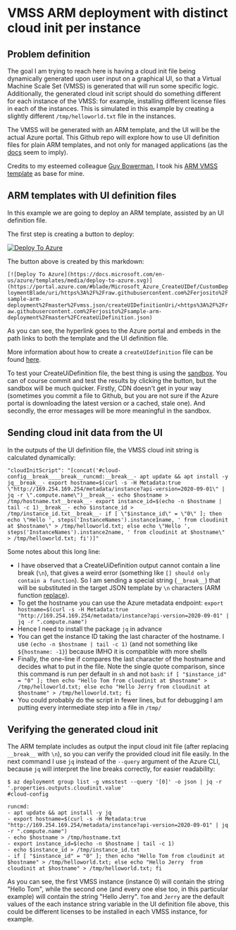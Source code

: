 # VMSS ARM deployment with distinct cloud init per instance

## Problem definition

The goal I am trying to reach here is having a cloud init file being dynamically generated upon user input on a graphical UI, so that a Virtual Machine Scale Set (VMSS) is generated that will run some specific logic. Additionally, the generated cloud init script should do something different for each instance of the VMSS: for example, installing different license files in each of the instances. This is simulated in this example by creating a slightly different `/tmp/helloworld.txt` file in the instances.

The VMSS will be generated with an ARM template, and the UI will be the actual Azure portal. This Github repo will explore how to use UI definition files for plain ARM templates, and not only for managed applications (as the [docs](https://docs.microsoft.com/azure/azure-resource-manager/managed-applications/create-uidefinition-overview) seem to imply).

Credits to my esteemed colleague [Guy Bowerman](https://github.com/gbowerman), I took his [ARM VMSS template](https://github.com/gbowerman/azure-minecraft/blob/main/azure-marketplace/minecraft-server-ubuntu/mainTemplate.json) as base for mine.

## ARM templates with UI definition files

In this example we are going to deploy an ARM template, assisted by an UI definition file.

The first step is creating a button to deploy:

[![Deploy To Azure](https://docs.microsoft.com/en-us/azure/templates/media/deploy-to-azure.svg)](https://portal.azure.com/#blade/Microsoft_Azure_CreateUIDef/CustomDeploymentBlade/uri/https%3A%2F%2Fraw.githubusercontent.com%2Ferjosito%2Fsample-arm-deployment%2Fmaster%2Fvmss.json/createUIDefinitionUri/https%3A%2F%2Fraw.githubusercontent.com%2Ferjosito%2Fsample-arm-deployment%2Fmaster%2FCreateUiDefinition.json)

The button above is created by this markdown:

```[![Deploy To Azure](https://docs.microsoft.com/en-us/azure/templates/media/deploy-to-azure.svg)](https://portal.azure.com/#blade/Microsoft_Azure_CreateUIDef/CustomDeploymentBlade/uri/https%3A%2F%2Fraw.githubusercontent.com%2Ferjosito%2Fsample-arm-deployment%2Fmaster%2Fvmss.json/createUIDefinitionUri/<https%3A%2F%2Fraw.githubusercontent.com%2Ferjosito%2Fsample-arm-deployment%2Fmaster%2FCreateUiDefinition.json)```

As you can see, the hyperlink goes to the Azure portal and embeds in the path links to both the template and the UI definition file.

More information about how to create a `createUIdefinition` file can be found [here](https://docs.microsoft.com/azure/azure-resource-manager/managed-applications/create-uidefinition-overview).

To test your CreateUiDefinition file, the best thing is using the [sandbox](https://portal.azure.com/?feature.customPortal=false&#blade/Microsoft_Azure_CreateUIDef/SandboxBlade). You can of course commit and test the results by clicking the button, but the sandbox will be much quicker. Firstly, CDN doesn't get in your way (sometimes you commit a file to Github, but you are not sure if the Azure portal is downloading the latest version or a cached, stale one). And secondly, the error messages will be more meaningful in the sandbox.

## Sending cloud init data from the UI

In the outputs of the UI definition file, the VMSS cloud init string is calculated dynamically:

```"cloudInitScript": "[concat('#cloud-config__break____break__runcmd:__break__- apt update && apt install -y jq__break__- export hostname=$(curl -s -H Metadata:true \"http://169.254.169.254/metadata/instance?api-version=2020-09-01\" | jq -r \".compute.name\")__break__- echo $hostname > /tmp/hostname.txt__break__- export instance_id=$(echo -n $hostname | tail -c 1)__break__- echo $instance_id > /tmp/instance_id.txt__break__- if [ \"$instance_id\" = \"0\" ]; then echo \"Hello ', steps('InstanceNames').instance1name, ' from cloudinit at $hostname\" > /tmp/helloworld.txt; else echo \"Hello ', steps('InstanceNames').instance2name, ' from cloudinit at $hostname\" > /tmp/helloworld.txt; fi')]"```

Some notes about this long line:

* I have observed that a CreateUiDefinition output cannot contain a line break (`\n`), that gives a weird error (something like `[] should only contain a function`). So I am sending a special string (`__break__`) that will be substituted in the target JSON template by `\n` characters (ARM function [replace](https://docs.microsoft.com/azure/azure-resource-manager/templates/template-functions-string#replace)).
* To get the hostname you can use the Azure metadata endpoint: ```export hostname=$(curl -s -H Metadata:true "http://169.254.169.254/metadata/instance?api-version=2020-09-01" | jq -r ".compute.name")```
* Hence I need to install the package `jq` in advance
* You can get the instance ID taking the last character of the hostname. I use `(echo -n $hostname | tail -c 1)` (and not something like `${hostname: -1}`) because IMHO it is compatible with more shells
* Finally, the one-line if compares the last character of the hostname and decides what to put in the file. Note the single quote comparison, since this command is run per default in `sh` and not `bash`: ```if [ "$instance_id" = "0" ]; then echo "Hello Tom from cloudinit at $hostname" > /tmp/helloworld.txt; else echo "Hello Jerry from cloudinit at $hostname" > /tmp/helloworld.txt; fi```
* You could probably do the script in fewer lines, but for debugging I am putting every intermediate step into a file in `/tmp/`

## Verifying the generated cloud init

The ARM template includes as output the input cloud init file (after replacing `__break__` with `\n`), so you can verify the provided cloud init file easily. In the next command I use `jq` instead of the `--query` argument of the Azure CLI, because `jq` will interpret the line breaks correctly, for easier readability:

```
$ az deployment group list -g vmsstest --query '[0]' -o json | jq -r '.properties.outputs.cloudinit.value'
#cloud-config

runcmd:
- apt update && apt install -y jq
- export hostname=$(curl -s -H Metadata:true "http://169.254.169.254/metadata/instance?api-version=2020-09-01" | jq -r ".compute.name")
- echo $hostname > /tmp/hostname.txt
- export instance_id=$(echo -n $hostname | tail -c 1)
- echo $instance_id > /tmp/instance_id.txt
- if [ "$instance_id" = "0" ]; then echo "Hello Tom from cloudinit at $hostname" > /tmp/helloworld.txt; else echo "Hello Jerry  from cloudinit at $hostname" > /tmp/helloworld.txt; fi
```

As you can see, the first VMSS instance (instance 0) will contain the string "Hello Tom", while the second one (and every one else too, in this particular example) will contain the string "Hello Jerry". `Tom` and `Jerry` are the default values of the each instance string variable in the UI definition file above, this could be different licenses to be installed in each VMSS instance, for example.
